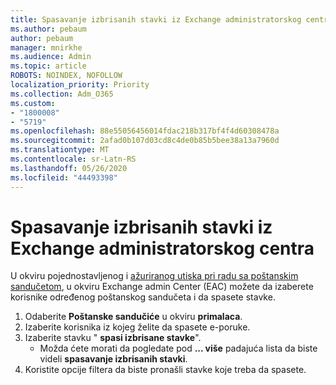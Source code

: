 ```yaml
---
title: Spasavanje izbrisanih stavki iz Exchange administratorskog centra
ms.author: pebaum
author: pebaum
manager: mnirkhe
ms.audience: Admin
ms.topic: article
ROBOTS: NOINDEX, NOFOLLOW
localization_priority: Priority
ms.collection: Adm_O365
ms.custom:
- "1800008"
- "5719"
ms.openlocfilehash: 88e55056456014fdac218b317bf4f4d60308478a
ms.sourcegitcommit: 2afad0b107d03cd8c4de0b85b5bee38a13a7960d
ms.translationtype: MT
ms.contentlocale: sr-Latn-RS
ms.lasthandoff: 05/26/2020
ms.locfileid: "44493398"
---
```

# <a name="recover-deleted-items-from-exchange-admin-center"></a>Spasavanje izbrisanih stavki iz Exchange administratorskog centra

U okviru pojednostavljenog i [ažuriranog utiska pri radu sa poštanskim sandučetom](https://admin.exchange.microsoft.com/#/mailboxes), u okviru Exchange admin Center (EAC) možete da izaberete korisnike određenog poštanskog sandučeta i da spasete stavke.

1. Odaberite **Poštanske sandučiće** u okviru **primalaca**.
2. Izaberite korisnika iz kojeg želite da spasete e-poruke.
3. Izaberite stavku " **spasi izbrisane stavke**".
    - Možda ćete morati da pogledate pod **... više** padajuća lista da biste videli **spasavanje izbrisanih stavki**.
4. Koristite opcije filtera da biste pronašli stavke koje treba da spasete.
